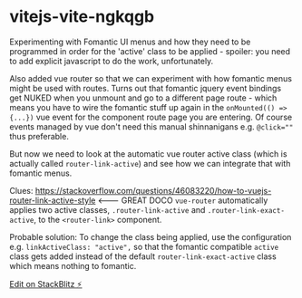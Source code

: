 # vitejs-vite-ngkqgb

Experimenting with Fomantic UI menus and how they need to be programmed in order for the 'active' class to be applied - spoiler: you need to add explicit javascript to do the work, unfortunately.

Also added vue router so that we can experiment with how fomantic menus might be used with routes.  Turns out that fomantic jquery event bindings get NUKED when you unmount and go to a different page route - which means you have to wire the fomantic stuff up again in the `onMounted(() => {...})` vue event for the component route page you are entering.  Of course events managed by vue don't need this manual shinnanigans e.g. `@click=""` thus  preferable.

But now we need to look at the automatic vue router active class (which is actually called `router-link-active`) and see how we can integrate that with fomantic menus.

Clues: https://stackoverflow.com/questions/46083220/how-to-vuejs-router-link-active-style <--- GREAT DOCO
`vue-router` automatically applies two active classes, `.router-link-active` and `.router-link-exact-active`, to the `<router-link>` component.

Probable solution: To change the class being applied, use the configuration e.g. `linkActiveClass: "active",` so that the fomantic compatible `active` class gets added instead of the default `router-link-exact-active` class which means nothing to fomantic.

[Edit on StackBlitz ⚡️](https://stackblitz.com/edit/vitejs-vite-ngkqgb)